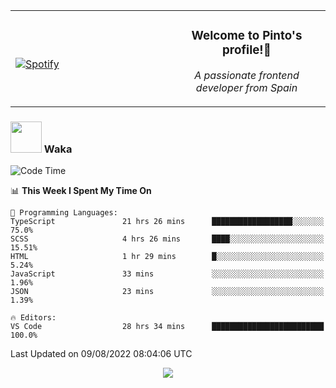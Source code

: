 <table width="100%" align="center"> 
  <tr>
  <td width="50%">
      
&nbsp; <br> [![Spotify](https://novatorem-zeta-rust.vercel.app/api/spotify)](https://open.spotify.com/user/novatorem-zeta-rust)

  </td>
  <td width="50%">
    <h3 align="center">Welcome to Pinto's profile!👋</h3>
    <p align="center"><em>A passionate frontend developer from Spain</em></p>
  </td>
  </table>

### <img src="https://media.giphy.com/media/VgCDAzcKvsR6OM0uWg/giphy.gif" width="50"> Waka

  <!--START_SECTION:waka-->
![Code Time](http://img.shields.io/badge/Code%20Time-751%20hrs%2033%20mins-blue)

📊 **This Week I Spent My Time On** 

```text
💬 Programming Languages: 
TypeScript               21 hrs 26 mins      ██████████████████░░░░░░░   75.0% 
SCSS                     4 hrs 26 mins       ████░░░░░░░░░░░░░░░░░░░░░   15.51% 
HTML                     1 hr 29 mins        █░░░░░░░░░░░░░░░░░░░░░░░░   5.24% 
JavaScript               33 mins             ░░░░░░░░░░░░░░░░░░░░░░░░░   1.96% 
JSON                     23 mins             ░░░░░░░░░░░░░░░░░░░░░░░░░   1.39%

🔥 Editors: 
VS Code                  28 hrs 34 mins      █████████████████████████   100.0%

```


 Last Updated on 09/08/2022 08:04:06 UTC
<!--END_SECTION:waka-->

<div align="center">
<img src="https://github-readme-stats-gilt-tau.vercel.app/api/top-langs/?username=pinto-hub&layout=compact&theme=dracula" />
</div>

